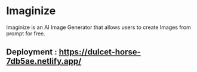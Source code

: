 # Imaginize

Imaginize is an AI Image Generator that allows users to create Images from prompt for free.

## Deployment : https://dulcet-horse-7db5ae.netlify.app/
